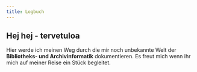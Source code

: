 ```yaml
---
title: Logbuch
---
```


## Hej hej - tervetuloa 
Hier werde ich meinen Weg durch die mir noch unbekannte Welt der **Bibliotheks- und Archivinformatik** dokumentieren. Es freut mich wenn ihr mich auf meiner Reise ein Stück begleitet.

